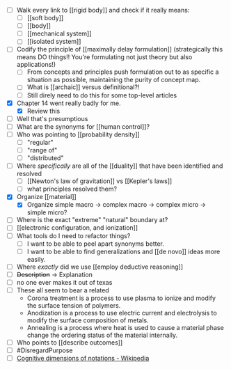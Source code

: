 - [ ] Walk every link to [[rigid body]] and check if it really means:
	- [ ] [[soft body]] 
	- [ ] [[body]]
	- [ ] [[mechanical system]]
	- [ ] [[isolated system]]
- [ ] Codify the principle of [[maximally delay formulation]] (strategically this means DO things!! You're formulating not just theory but also applications!)
	- [ ] From concepts and principles push formulation out to as specific a situation as possible, maintaining the purity of concept map.
	- [ ] What is [[archaic]] versus definitional?!
	- [ ] Still direly need to do this for some top-level articles
- [x] Chapter 14 went really badly for me.
	- [x] Review this
- [ ] Well that's presumptious
- [ ] What are the synonyms for [[human control]]?
- [ ] Who was pointing to [[probability density]]
	- [ ] "regular"
	- [ ] "range of"
	- [ ] "distributed"
- [ ] Where *specifically* are all of the [[duality]] that have been identified and resolved
	- [ ] [[Newton's law of gravitation]] vs [[Kepler's laws]]
	- [ ] what principles resolved them?
- [x] Organize [[material]]
	- [x] Organize simple macro -> complex macro -> complex micro -> simple micro?
- [ ] Where is the exact "extreme" "natural" boundary at?
- [ ] [[electronic configuration, and ionization]]
- [ ] What tools do I need to refactor things?
	- [ ] I want to be able to peel apart synonyms better.
	- [ ] I want to be able to find generalizations and [[de novo]] ideas more easily.
- [ ] Where *exactly* did we use [[employ deductive reasoning]]
- [ ] ~~Description~~ -> Explanation
- [ ] no one ever makes it out of texas
- [ ] These all seem to bear a related 
	- Corona treatment is a process to use plasma to ionize and modify the surface tension of polymers. 
	- Anodization is a process to use electric current and electrolysis to modify the surface composition of metals.
	- Annealing is a process where heat is used to cause a material phase change the ordering status of the material internally.
- [ ] Who points to [[describe outcomes]]
- [ ] #DisregardPurpose
- [ ] [Cognitive dimensions of notations - Wikipedia](https://en.m.wikipedia.org/wiki/Cognitive_dimensions_of_notations)
